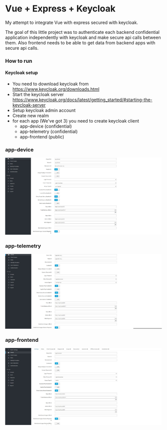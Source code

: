 # Vue + Express + Keycloak

My attempt to integrate Vue with express secured with keycloak.

The goal of this little project was to authenticate each backend confidential application independently with keycloak and make secure api calls between them.
Also frontend needs to be able to get data from backend apps with secure api calls.

### How to run

#### Keycloak setup

- You need to download keycloak from https://www.keycloak.org/downloads.html
- Start the keycloak server https://www.keycloak.org/docs/latest/getting_started/#starting-the-keycloak-server
- Setup keycloak admin account
- Create new realm
- for each app (We've got 3) you need to create keycloak client
  - app-device (confidential)
  - app-telemetry (confidential)
  - app-frontend (public)

### app-device

![Keycloak Device Client](keycloak-app-device.jpg "Keycloak Device Client")

### app-telemetry

![Keycloak Telemetry Client](keycloak-app-telemetry.jpg "Keycloak Telemetry Client")

### app-frontend

![Keycloak Frontend Client](keycloak-app-frontend.jpg "Keycloak Frontend Client")
